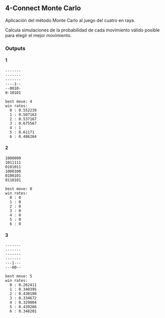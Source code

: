 ## 4-Connect Monte Carlo

Aplicación del método Monte Carlo al juego del cuatro en raya.

Calcula simulaciones de la probabilidad de cada movimiento válido posible para elegir el mejor movimiento.

### Outputs

#### 1

```
-------
-------
-------
----1--
--0010-
0-10101

best move: 4
win rates:
  0 : 0.552239
  1 : 0.507163
  2 : 0.537167
  3 : 0.675567
  4 : 1
  5 : 0.61171
  6 : 0.486264
```

#### 2

```
1000000
1011111
0101011
1000100
0100101
0110101

best move: 0
win rates:
  0 : 0
  1 : 0
  2 : 0
  3 : 0
  4 : 0
  5 : 0
  6 : 0
```

#### 3

```
-------
-------
-------
-------
---1---
---00--

best move: 5
win rates:
  0 : 0.262411
  1 : 0.340395
  2 : 0.430108
  3 : 0.334672
  4 : 0.329004
  5 : 0.439266
  6 : 0.348201
```

